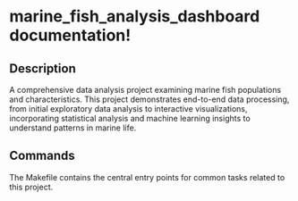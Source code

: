 # marine_fish_analysis_dashboard documentation!

## Description

A comprehensive data analysis project examining marine fish populations and characteristics. This project demonstrates end-to-end data processing, from initial exploratory data analysis to interactive visualizations, incorporating statistical analysis and machine learning insights to understand patterns in marine life.

## Commands

The Makefile contains the central entry points for common tasks related to this project.


